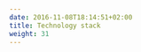 ```yaml
---
date: 2016-11-08T18:14:51+02:00
title: Technology stack
weight: 31
---
```


<a frameborder="0" data-theme="light" data-layers="1,2,3,4" data-stack-embed="true" href="https://embed.stackshare.io/stacks/embed/3173d1e0d8e7c0"/></a>
<script async src="https://cdn1.stackshare.io/javascripts/client-code.js" charset="utf-8"></script>
